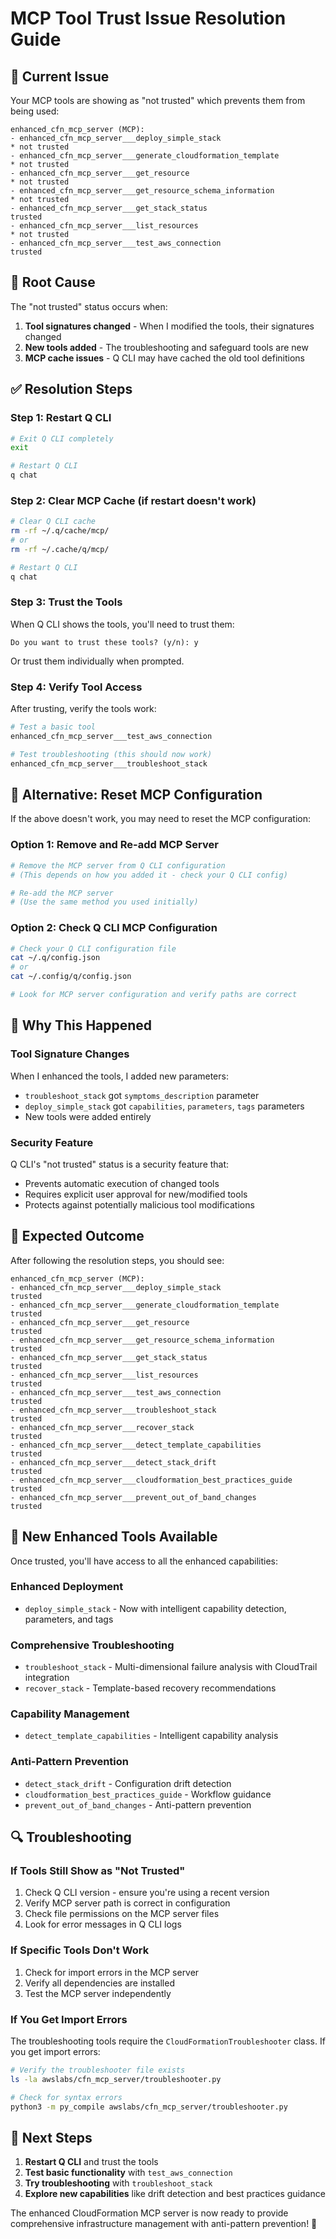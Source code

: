 # MCP Tool Trust Issue Resolution Guide

## 🚨 **Current Issue**

Your MCP tools are showing as "not trusted" which prevents them from being used:

```
enhanced_cfn_mcp_server (MCP):
- enhanced_cfn_mcp_server___deploy_simple_stack                       * not trusted
- enhanced_cfn_mcp_server___generate_cloudformation_template          * not trusted
- enhanced_cfn_mcp_server___get_resource                              * not trusted
- enhanced_cfn_mcp_server___get_resource_schema_information           * not trusted
- enhanced_cfn_mcp_server___get_stack_status                            trusted
- enhanced_cfn_mcp_server___list_resources                            * not trusted
- enhanced_cfn_mcp_server___test_aws_connection                         trusted
```

## 🎯 **Root Cause**

The "not trusted" status occurs when:
1. **Tool signatures changed** - When I modified the tools, their signatures changed
2. **New tools added** - The troubleshooting and safeguard tools are new
3. **MCP cache issues** - Q CLI may have cached the old tool definitions

## ✅ **Resolution Steps**

### **Step 1: Restart Q CLI**
```bash
# Exit Q CLI completely
exit

# Restart Q CLI
q chat
```

### **Step 2: Clear MCP Cache (if restart doesn't work)**
```bash
# Clear Q CLI cache
rm -rf ~/.q/cache/mcp/
# or
rm -rf ~/.cache/q/mcp/

# Restart Q CLI
q chat
```

### **Step 3: Trust the Tools**
When Q CLI shows the tools, you'll need to trust them:

```
Do you want to trust these tools? (y/n): y
```

Or trust them individually when prompted.

### **Step 4: Verify Tool Access**
After trusting, verify the tools work:

```bash
# Test a basic tool
enhanced_cfn_mcp_server___test_aws_connection

# Test troubleshooting (this should now work)
enhanced_cfn_mcp_server___troubleshoot_stack
```

## 🔧 **Alternative: Reset MCP Configuration**

If the above doesn't work, you may need to reset the MCP configuration:

### **Option 1: Remove and Re-add MCP Server**
```bash
# Remove the MCP server from Q CLI configuration
# (This depends on how you added it - check your Q CLI config)

# Re-add the MCP server
# (Use the same method you used initially)
```

### **Option 2: Check Q CLI MCP Configuration**
```bash
# Check your Q CLI configuration file
cat ~/.q/config.json
# or
cat ~/.config/q/config.json

# Look for MCP server configuration and verify paths are correct
```

## 🎯 **Why This Happened**

### **Tool Signature Changes**
When I enhanced the tools, I added new parameters:
- `troubleshoot_stack` got `symptoms_description` parameter
- `deploy_simple_stack` got `capabilities`, `parameters`, `tags` parameters
- New tools were added entirely

### **Security Feature**
Q CLI's "not trusted" status is a security feature that:
- Prevents automatic execution of changed tools
- Requires explicit user approval for new/modified tools
- Protects against potentially malicious tool modifications

## 🚀 **Expected Outcome**

After following the resolution steps, you should see:

```
enhanced_cfn_mcp_server (MCP):
- enhanced_cfn_mcp_server___deploy_simple_stack                         trusted
- enhanced_cfn_mcp_server___generate_cloudformation_template            trusted
- enhanced_cfn_mcp_server___get_resource                                trusted
- enhanced_cfn_mcp_server___get_resource_schema_information             trusted
- enhanced_cfn_mcp_server___get_stack_status                            trusted
- enhanced_cfn_mcp_server___list_resources                              trusted
- enhanced_cfn_mcp_server___test_aws_connection                         trusted
- enhanced_cfn_mcp_server___troubleshoot_stack                          trusted
- enhanced_cfn_mcp_server___recover_stack                               trusted
- enhanced_cfn_mcp_server___detect_template_capabilities                trusted
- enhanced_cfn_mcp_server___detect_stack_drift                          trusted
- enhanced_cfn_mcp_server___cloudformation_best_practices_guide         trusted
- enhanced_cfn_mcp_server___prevent_out_of_band_changes                 trusted
```

## 🎉 **New Enhanced Tools Available**

Once trusted, you'll have access to all the enhanced capabilities:

### **Enhanced Deployment**
- `deploy_simple_stack` - Now with intelligent capability detection, parameters, and tags

### **Comprehensive Troubleshooting**
- `troubleshoot_stack` - Multi-dimensional failure analysis with CloudTrail integration
- `recover_stack` - Template-based recovery recommendations

### **Capability Management**
- `detect_template_capabilities` - Intelligent capability analysis

### **Anti-Pattern Prevention**
- `detect_stack_drift` - Configuration drift detection
- `cloudformation_best_practices_guide` - Workflow guidance
- `prevent_out_of_band_changes` - Anti-pattern prevention

## 🔍 **Troubleshooting**

### **If Tools Still Show as "Not Trusted"**
1. Check Q CLI version - ensure you're using a recent version
2. Verify MCP server path is correct in configuration
3. Check file permissions on the MCP server files
4. Look for error messages in Q CLI logs

### **If Specific Tools Don't Work**
1. Check for import errors in the MCP server
2. Verify all dependencies are installed
3. Test the MCP server independently

### **If You Get Import Errors**
The troubleshooting tools require the `CloudFormationTroubleshooter` class. If you get import errors:

```bash
# Verify the troubleshooter file exists
ls -la awslabs/cfn_mcp_server/troubleshooter.py

# Check for syntax errors
python3 -m py_compile awslabs/cfn_mcp_server/troubleshooter.py
```

## 🎯 **Next Steps**

1. **Restart Q CLI** and trust the tools
2. **Test basic functionality** with `test_aws_connection`
3. **Try troubleshooting** with `troubleshoot_stack`
4. **Explore new capabilities** like drift detection and best practices guidance

The enhanced CloudFormation MCP server is now ready to provide comprehensive infrastructure management with anti-pattern prevention! 🚀

